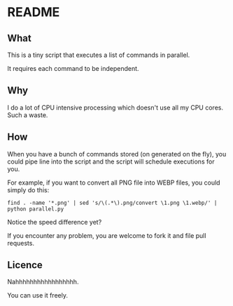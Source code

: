 # README

## What

This is a tiny script that executes a list of commands in parallel.

It requires each command to be independent.

## Why

I do a lot of CPU intensive processing which doesn't use all my CPU cores. Such a waste.

## How

When you have a bunch of commands stored (on generated on the fly), you could pipe line into the script and the script will schedule executions for you.

For example, if you want to convert all PNG file into WEBP files, you could simply do this:


    find . -name '*.png' | sed 's/\(.*\).png/convert \1.png \1.webp/' | python parallel.py

Notice the speed difference yet?

If you encounter any problem, you are welcome to fork it and file pull requests.

## Licence

Nahhhhhhhhhhhhhhhhh.

You can use it freely.
